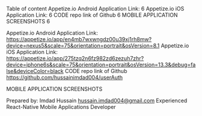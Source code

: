 Table of content
Appetize.io Android Application Link:	6
Appetize.io iOS Application Link:	6
CODE repo link of Github	6
MOBILE APPLICATION SCREENSHOTS	6


Appetize.io Android Application Link: 
https://appetize.io/app/en4mb7wxwngdz00u39xj1rh8mw?device=nexus5&scale=75&orientation=portrait&osVersion=8.1
Appetize.io iOS Application Link:
https://appetize.io/app/275tzq2n6fz982zd6zezuh7zhr?device=iphone6s&scale=75&orientation=portrait&osVersion=13.3&debug=false&deviceColor=black
CODE repo link of Github
https://github.com/hussainimdad004/userAuth

MOBILE APPLICATION SCREENSHOTS












Prepared by: 
Imdad Hussain
hussain.imdad004@gmail.com
Experienced React-Native Mobile Applications Developer
